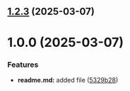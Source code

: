 ## [1.2.3](https://github.com/DeniARS-228/git-extended/compare/v1.0.0...v1.2.3) (2025-03-07)



# 1.0.0 (2025-03-07)


### Features

* **readme.md:** added file ([5329b28](https://github.com/DeniARS-228/git-extended/commit/5329b28fbd3653ba7757bd9cd8a66544c5eebe92))



